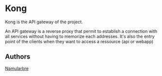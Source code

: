 # Kong

Kong is the API gateway of the project.

An API gateway is a reverse proxy that permit to establish a connection with all services without having to memorize each addresses.
It's also the entry point of the clients when they want to access a ressource (api or webapp)

## Authors

[Namularbre](https://github.com/Namularbre)
